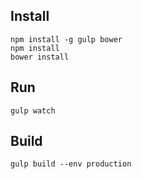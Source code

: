 ## Install

    npm install -g gulp bower
    npm install
    bower install

## Run
    
    gulp watch

## Build
    
    gulp build --env production